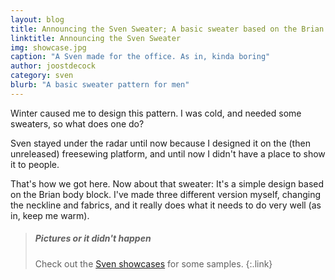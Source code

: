 ```yaml
---
layout: blog
title: Announcing the Sven Sweater; A basic sweater based on the Brian body block
linktitle: Announcing the Sven Sweater
img: showcase.jpg
caption: "A Sven made for the office. As in, kinda boring"
author: joostdecock
category: sven
blurb: "A basic sweater pattern for men"
---
```

Winter caused me to design this pattern. I was cold, and needed some sweaters, so what does one do?

Sven stayed under the radar until now because I designed it on the (then unreleased) freesewing platform, and until now I didn't have a place to show it to people.

That's how we got here. Now about that sweater: It's a simple design based on the Brian body block. I've made three different version myself, changing the neckline and fabrics, and it really does what it needs to do very well (as in, keep me warm).

> ##### Pictures or it didn't happen
> Check out the [Sven showcases](/showcase/pattern/sven) for some samples.
{:.link}
